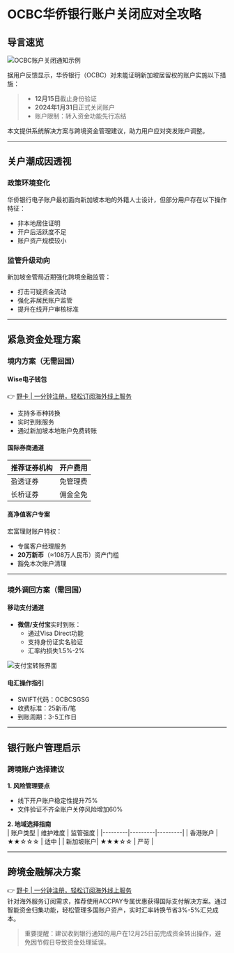 # OCBC华侨银行账户关闭应对全攻略

## 导言速览
![OCBC账户关闭通知示例](https://bbtdd.com/wp-content/uploads/img/4414132473759940.webp)

据用户反馈显示，华侨银行（OCBC）对未能证明新加坡居留权的账户实施以下措施：
> - **12月15日**截止身份验证
> - **2024年1月31日**正式关闭账户
> - 账户限制：转入资金功能先行冻结

本文提供系统解决方案与跨境资金管理建议，助力用户应对突发账户调整。

---

## 关户潮成因透视
### 政策环境变化
华侨银行电子账户最初面向新加坡本地的外籍人士设计，但部分用户存在以下操作特征：
- 非本地居住证明
- 开户后活跃度不足
- 账户资产规模较小

### 监管升级动向
新加坡金管局近期强化跨境金融监管：
- 打击可疑资金流动
- 强化非居民账户监管
- 提升在线开户审核标准

---

## 紧急资金处理方案
### 境内方案（无需回国）

#### Wise电子钱包
👉 [野卡 | 一分钟注册，轻松订阅海外线上服务](https://bbtdd.com/yeka)  
- 支持多币种转换
- 实时到账服务
- 通过新加坡本地账户免费转账

#### 国际券商通道
推荐证券机构           | 开户费用
----------------------|---------
盈透证券              | 免管理费
长桥证券              | 佣金全免

#### 高净值客户专案
宏富理财账户特权：
- 专属客户经理服务
- **20万新币**（≈108万人民币）资产门槛
- 豁免本次账户清理

---

### 境外调回方案（需回国）

#### 移动支付通道
- **微信/支付宝**实时到账：
  - 通过Visa Direct功能
  - 支持身份证实名验证
  - 汇率约损失1.5%-2%

![支付宝转账界面](https://bbtdd.com/wp-content/uploads/img/878042127087.webp)

#### 电汇操作指引
- SWIFT代码：OCBCSGSG
- 收费标准：25新币/笔
- 到账周期：3-5工作日

---

## 银行账户管理启示

### 跨境账户选择建议
**1. 风险管理要点**
- 线下开户账户稳定性提升75%
- 文件验证不齐全账户关停风险增加60%

**2. 地域选择指南**          
| 账户类型 | 维护难度 | 监管强度 |
|---------|---------|---------|
| 香港账户 | ★★☆☆☆   | 适中      | 
| 新加坡账户| ★★★☆☆   | 严苛      |

---

## 跨境金融解决方案
👉 [野卡 | 一分钟注册，轻松订阅海外线上服务](https://bbtdd.com/yeka)  
针对海外服务订阅需求，推荐使用ACCPAY专属优惠获得国际支付解决方案。通过智能资金归集功能，轻松管理多国账户资产，实时汇率转换节省3%-5%汇兑成本。

> 重要提醒：建议收到银行通知的用户在12月25日前完成资金转出操作，避免因节假日导致资金处理延误。